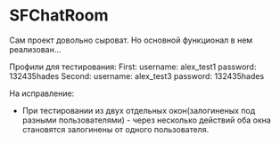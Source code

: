 # SFChatRoom

Сам проект довольно сыроват. Но основной функционал в нем реализован...

Профили для тестирования:
First:
  username: alex_test1
  password: 132435hades
Second:
  username: alex_test3
  password: 132435hades


На исправление:
- При тестировании из двух отдельных окон(залогиненых под разными пользователями) - через несколько действий оба окна становятся залогинены от одного пользователя.
